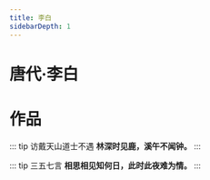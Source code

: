 ```yaml
---
title: 李白
sidebarDepth: 1
---
```


# 唐代·李白

# 作品
::: tip 访戴天山道士不遇
**林深时见鹿，溪午不闻钟。**
:::

::: tip 三五七言
**相思相见知何日，此时此夜难为情。**
:::
